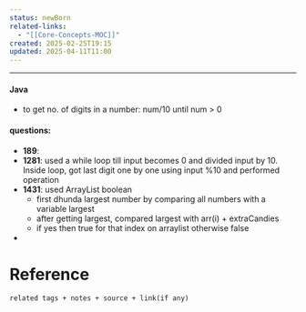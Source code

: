 ```yaml
---
status: newBorn
related-links:
  - "[[Core-Concepts-MOC]]"
created: 2025-02-25T19:15
updated: 2025-04-11T11:00
---
```

---

#### Java

- to get no. of digits in a number: num/10 until num > 0


#### questions:

- **189**: 
- **1281**: used a while loop till input becomes 0 and divided input by 10. Inside loop, got last digit one by one using input %10 and performed operation
- **1431**: used ArrayList boolean 
	- first dhunda largest number by comparing all numbers with a variable largest
	- after getting largest, compared largest with arr(i) + extraCandies
	- if yes then true for that index on arraylist otherwise false 
- 



# Reference
`related tags + notes + source + link(if any)`
 
